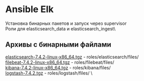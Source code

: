# Ansible Elk
Установка бинарных пакетов и запуск через supervisor\
Роли для elasticsearch_data и elasticsearch_ingest\
## Архивы с бинарными файлами
[elasticsearch-7.4.2-linux-x86_64.tgz](https://drive.google.com/open?id=1jDuJqAk74LTnIa5tjQzVJsE8J6ER_WCV) - roles/elasticsearch/files/ \
[filebeat-7.4.2-linux-x86_64.tgz](https://drive.google.com/open?id=1sefgYhGUH77Ss9CWFvV2-R99nUqB81Fa) - roles/filebeat/files/ \
[kibana-7.4.2-linux-x86_64.tgz](https://drive.google.com/open?id=1sAmBrlwL9bZf_nrYhEGvVbFegP01hzXj) - roles/kibana/files/ \
[logstash-7.4.2.tgz](https://drive.google.com/open?id=1XmnmYyuuAihx6H_VdijmNagpNFBRb9BN) - roles/logstash/files/ \
